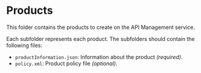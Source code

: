 # Products
This folder contains the products to create on the API Management service.

Each subfolder represents each product. The subfolders should contain the following files:
* `productInformation.json`: Information about the product _(required)_.
* `policy.xml`: Product policy file _(optional)_.